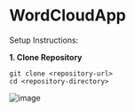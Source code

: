 # WordCloudApp
Setup Instructions:

**1. Clone Repository**
```
git clone <repository-url>
cd <repository-directory>
```


![image](https://github.com/user-attachments/assets/e0abd84c-0cc4-4235-92db-a0270a7ec849)
